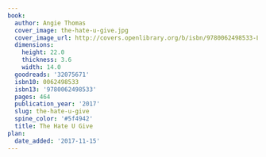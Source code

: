 ```yaml
---
book:
  author: Angie Thomas
  cover_image: the-hate-u-give.jpg
  cover_image_url: http://covers.openlibrary.org/b/isbn/9780062498533-L.jpg
  dimensions:
    height: 22.0
    thickness: 3.6
    width: 14.0
  goodreads: '32075671'
  isbn10: 0062498533
  isbn13: '9780062498533'
  pages: 464
  publication_year: '2017'
  slug: the-hate-u-give
  spine_color: '#5f4942'
  title: The Hate U Give
plan:
  date_added: '2017-11-15'
---
```


